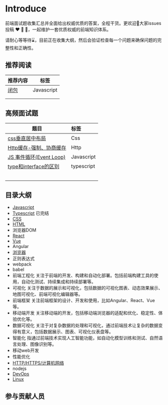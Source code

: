 # Introduce

前端面试题收集汇总并全面给出权威优质的答案，全程干货。更欢迎👏大家issues投稿 ❤️ 💞 💖，一起维护一套优质权威的前端知识体系。

请耐心等等待⌛️，目前正在收集大纲，然后会验证检查每一个问题来确保问题的完整性和正确性。

## 推荐阅读

| 推荐内容 |    标签    |
| -------- | :--------: |
| [闭包](./javascript/1.md) | Javascript |
|          |            |
|          |            |

## 高频面试题

| 题目 | 标签 |
| ---- | :--- |
|    [css垂直居中布局](./css/5.md)  |    Css  |
|    [Http缓存-强制、协商缓存](./http/4.md)  |    Http  |
|    [JS 事件循环(Event Loop)](./javascript/9.md)   |    Javascript  |
| [type和interface的区别](./typescript/1.md) | typescript |
|  |  |
|  |  |
|  |  |
|  |  |
|  |  |

## 目录大纲

- [Javascript](./javascript/)
- [Typescript](./typescript/) 已完结
- [CSS](./css/)
- [HTML](./html/)
- 浏览器DOM
- [React](./react/)
- [Vue](./vue/)
- Angular
- [浏览器](./browser/)
- 正则表达式
- webpack
- babel
- 前端工程化 关注于前端的开发、构建和自动化部署。包括前端构建工具的使用，自动化测试、持续集成和持续部署等。
- 可视化 关注于数据的展示和可视化，包括数据的可视化图表、动态效果展示、地图可视化、前端可视化编辑器等。
- 前端框架 关注前端框架的设计、开发和使用，比如Angular、React、Vue等。
- 移动端开发 关注移动端的开发，包括移动端浏览器的适配和优化、稳定性、体验优化等。
- 数据可视化 关注于对复杂数据的处理和可视化，通过前端技术让复杂的数据变得有意义，包括数据展示、图表、可视化仪表盘等。
- 智能化 指通过前端技术实现人工智能功能，如自动化模型训练和测试、自然语言处理、图像识别等。
- 移动web开发
- 性能优化
- [HTTP/HTTPS/计算机网络](./http/)
- nodejs
- [DevOps](./devops/)
- [Linux](./linux/)

## 参与贡献人员

<!-- GITCONTRIBUTOR_START -->

<!-- GITCONTRIBUTOR_END -->
